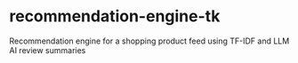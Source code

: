 # recommendation-engine-tk
Recommendation engine for a shopping product feed using TF-IDF and LLM AI review summaries
